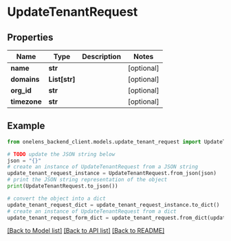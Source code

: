 # UpdateTenantRequest


## Properties

Name | Type | Description | Notes
------------ | ------------- | ------------- | -------------
**name** | **str** |  | [optional] 
**domains** | **List[str]** |  | [optional] 
**org_id** | **str** |  | [optional] 
**timezone** | **str** |  | [optional] 

## Example

```python
from onelens_backend_client.models.update_tenant_request import UpdateTenantRequest

# TODO update the JSON string below
json = "{}"
# create an instance of UpdateTenantRequest from a JSON string
update_tenant_request_instance = UpdateTenantRequest.from_json(json)
# print the JSON string representation of the object
print(UpdateTenantRequest.to_json())

# convert the object into a dict
update_tenant_request_dict = update_tenant_request_instance.to_dict()
# create an instance of UpdateTenantRequest from a dict
update_tenant_request_form_dict = update_tenant_request.from_dict(update_tenant_request_dict)
```
[[Back to Model list]](../README.md#documentation-for-models) [[Back to API list]](../README.md#documentation-for-api-endpoints) [[Back to README]](../README.md)


